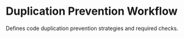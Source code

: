 # Duplication Prevention Workflow

Defines code duplication prevention strategies and required checks.
